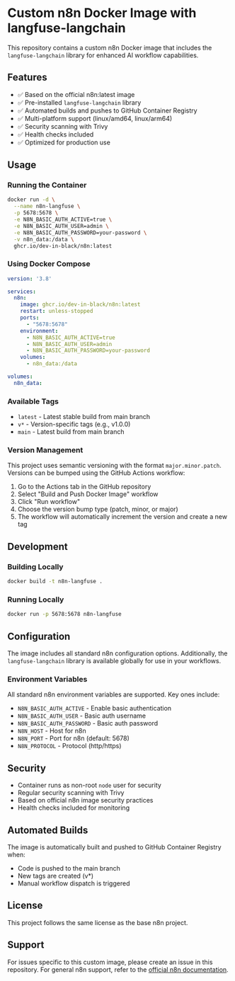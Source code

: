 # Custom n8n Docker Image with langfuse-langchain

This repository contains a custom n8n Docker image that includes the `langfuse-langchain` library for enhanced AI workflow capabilities.

## Features

- ✅ Based on the official n8n:latest image
- ✅ Pre-installed `langfuse-langchain` library
- ✅ Automated builds and pushes to GitHub Container Registry
- ✅ Multi-platform support (linux/amd64, linux/arm64)
- ✅ Security scanning with Trivy
- ✅ Health checks included
- ✅ Optimized for production use

## Usage

### Running the Container

```bash
docker run -d \
  --name n8n-langfuse \
  -p 5678:5678 \
  -e N8N_BASIC_AUTH_ACTIVE=true \
  -e N8N_BASIC_AUTH_USER=admin \
  -e N8N_BASIC_AUTH_PASSWORD=your-password \
  -v n8n_data:/data \
  ghcr.io/dev-in-black/n8n:latest
```

### Using Docker Compose

```yaml
version: '3.8'

services:
  n8n:
    image: ghcr.io/dev-in-black/n8n:latest
    restart: unless-stopped
    ports:
      - "5678:5678"
    environment:
      - N8N_BASIC_AUTH_ACTIVE=true
      - N8N_BASIC_AUTH_USER=admin
      - N8N_BASIC_AUTH_PASSWORD=your-password
    volumes:
      - n8n_data:/data

volumes:
  n8n_data:
```

### Available Tags

- `latest` - Latest stable build from main branch
- `v*` - Version-specific tags (e.g., v1.0.0)
- `main` - Latest build from main branch

### Version Management

This project uses semantic versioning with the format `major.minor.patch`. Versions can be bumped using the GitHub Actions workflow:

1. Go to the Actions tab in the GitHub repository
2. Select "Build and Push Docker Image" workflow
3. Click "Run workflow" 
4. Choose the version bump type (patch, minor, or major)
5. The workflow will automatically increment the version and create a new tag

## Development

### Building Locally

```bash
docker build -t n8n-langfuse .
```

### Running Locally

```bash
docker run -p 5678:5678 n8n-langfuse
```

## Configuration

The image includes all standard n8n configuration options. Additionally, the `langfuse-langchain` library is available globally for use in your workflows.

### Environment Variables

All standard n8n environment variables are supported. Key ones include:

- `N8N_BASIC_AUTH_ACTIVE` - Enable basic authentication
- `N8N_BASIC_AUTH_USER` - Basic auth username
- `N8N_BASIC_AUTH_PASSWORD` - Basic auth password
- `N8N_HOST` - Host for n8n
- `N8N_PORT` - Port for n8n (default: 5678)
- `N8N_PROTOCOL` - Protocol (http/https)

## Security

- Container runs as non-root `node` user for security
- Regular security scanning with Trivy
- Based on official n8n image security practices
- Health checks included for monitoring

## Automated Builds

The image is automatically built and pushed to GitHub Container Registry when:

- Code is pushed to the main branch
- New tags are created (v*)
- Manual workflow dispatch is triggered

## License

This project follows the same license as the base n8n project.

## Support

For issues specific to this custom image, please create an issue in this repository.
For general n8n support, refer to the [official n8n documentation](https://docs.n8n.io/).